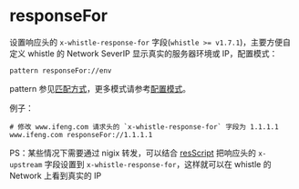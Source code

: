 # responseFor

设置响应头的 `x-whistle-response-for` 字段(`whistle >= v1.7.1`)，主要方便自定义 whistle 的 Network SeverIP 显示真实的服务器环境或 IP，配置模式：

	pattern responseFor://env

pattern 参见[匹配方式](pattern.md)，更多模式请参考[配置模式](mode.md)。

例子：

	# 修改 www.ifeng.com 请求头的 `x-whistle-response-for` 字段为 1.1.1.1
	www.ifeng.com responseFor://1.1.1.1


PS：某些情况下需要通过 nigix 转发，可以结合 [resScript](rules/resScript.md) 把响应头的 `x-upstream` 字段设置到 `x-whistle-response-for`，这样就可以在 whistle 的 Network 上看到真实的 IP
